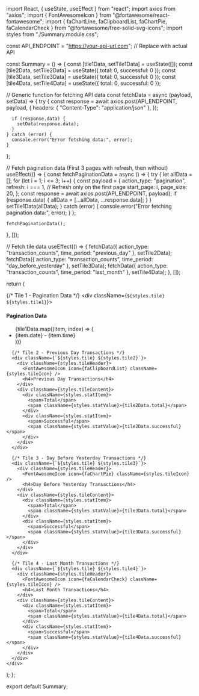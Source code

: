 import React, { useState, useEffect } from "react";
import axios from "axios";
import { FontAwesomeIcon } from "@fortawesome/react-fontawesome";
import { 
  faChartLine, 
  faClipboardList, 
  faChartPie, 
  faCalendarCheck 
} from "@fortawesome/free-solid-svg-icons";
import styles from "./Summary.module.css";

const API_ENDPOINT = "https://your-api-url.com"; // Replace with actual API

const Summary = () => {
  const [tile1Data, setTile1Data] = useState([]);
  const [tile2Data, setTile2Data] = useState({ total: 0, successful: 0 });
  const [tile3Data, setTile3Data] = useState({ total: 0, successful: 0 });
  const [tile4Data, setTile4Data] = useState({ total: 0, successful: 0 });

  // Generic function for fetching API data
  const fetchData = async (payload, setData) => {
    try {
      const response = await axios.post(API_ENDPOINT, payload, {
        headers: { "Content-Type": "application/json" },
      });

      if (response.data) {
        setData(response.data);
      }
    } catch (error) {
      console.error("Error fetching data:", error);
    }
  };

  // Fetch pagination data (First 3 pages with refresh, then without)
  useEffect(() => {
    const fetchPaginationData = async () => {
      try {
        let allData = [];
        for (let i = 1; i <= 3; i++) {
          const payload = {
            action_type: "pagination",
            refresh: i === 1, // Refresh only on the first page
            start_page: i,
            page_size: 20,
          };
          const response = await axios.post(API_ENDPOINT, payload);
          if (response.data) {
            allData = [...allData, ...response.data];
          }
        }
        setTile1Data(allData);
      } catch (error) {
        console.error("Error fetching pagination data:", error);
      }
    };

    fetchPaginationData();
  }, []);

  // Fetch tile data
  useEffect(() => {
    fetchData({ action_type: "transaction_counts", time_period: "previous_day" }, setTile2Data);
    fetchData({ action_type: "transaction_counts", time_period: "day_before_yesterday" }, setTile3Data);
    fetchData({ action_type: "transaction_counts", time_period: "last_month" }, setTile4Data);
  }, []);

  return (
    <div className={styles.summaryContainer}>
      {/* Tile 1 - Pagination Data */}
      <div className={`${styles.tile} ${styles.tile1}`}>
        <div className={styles.tileHeader}>
          <FontAwesomeIcon icon={faChartLine} className={styles.tileIcon} />
          <h4>Pagination Data</h4>
        </div>
        <div className={styles.tileContent}>
          <ul>
            {tile1Data.map((item, index) => (
              <li key={index}>{item.date} - {item.time}</li>
            ))}
          </ul>
        </div>
      </div>

      {/* Tile 2 - Previous Day Transactions */}
      <div className={`${styles.tile} ${styles.tile2}`}>
        <div className={styles.tileHeader}>
          <FontAwesomeIcon icon={faClipboardList} className={styles.tileIcon} />
          <h4>Previous Day Transactions</h4>
        </div>
        <div className={styles.tileContent}>
          <div className={styles.statItem}>
            <span>Total</span>
            <span className={styles.statValue}>{tile2Data.total}</span>
          </div>
          <div className={styles.statItem}>
            <span>Successful</span>
            <span className={styles.statValue}>{tile2Data.successful}</span>
          </div>
        </div>
      </div>

      {/* Tile 3 - Day Before Yesterday Transactions */}
      <div className={`${styles.tile} ${styles.tile3}`}>
        <div className={styles.tileHeader}>
          <FontAwesomeIcon icon={faChartPie} className={styles.tileIcon} />
          <h4>Day Before Yesterday Transactions</h4>
        </div>
        <div className={styles.tileContent}>
          <div className={styles.statItem}>
            <span>Total</span>
            <span className={styles.statValue}>{tile3Data.total}</span>
          </div>
          <div className={styles.statItem}>
            <span>Successful</span>
            <span className={styles.statValue}>{tile3Data.successful}</span>
          </div>
        </div>
      </div>

      {/* Tile 4 - Last Month Transactions */}
      <div className={`${styles.tile} ${styles.tile4}`}>
        <div className={styles.tileHeader}>
          <FontAwesomeIcon icon={faCalendarCheck} className={styles.tileIcon} />
          <h4>Last Month Transactions</h4>
        </div>
        <div className={styles.tileContent}>
          <div className={styles.statItem}>
            <span>Total</span>
            <span className={styles.statValue}>{tile4Data.total}</span>
          </div>
          <div className={styles.statItem}>
            <span>Successful</span>
            <span className={styles.statValue}>{tile4Data.successful}</span>
          </div>
        </div>
      </div>
    </div>
  );
};

export default Summary;
